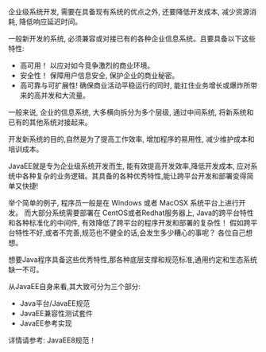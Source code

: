 企业级系统开发, 需要在具备现有系统的优点之外, 还要降低开发成本, 减少资源消耗, 降低响应延迟时间。

一般新开发的系统, 必须兼容或对接已有的各种企业信息系统。且要具备以下这些特性:

- 高可用！ 以应对如今竞争激烈的商业环境。
- 安全性！ 保障用户信息安全, 保护企业的商业秘密。
- 高可靠与可扩展性! 确保商业活动平稳运行的同时, 能扛住业务增长或爆炸所带来的高并发和大流量。

一般来说, 企业的信息系统, 大多横向拆分为多个层级, 通过中间系统, 将新系统和已有的其他系统对接起来。

开发新系统的目的,自然是为了提高工作效率, 增加程序的易用性, 减少维护成本和培训成本。

JavaEE就是专为企业级系统开发而生, 能有效提高开发效率,降低开发成本, 应对系统中各种复杂的业务逻辑。其具备的各种优秀特性,能让跨平台开发和部署变得简单又快捷!

举个简单的例子, 程序员一般是在 Windows 或者 MacOSX 系统平台上进行开发。 而大部分系统需要部署在 CentOS或者Redhat服务器上, Java的跨平台特性和各种标准化的中间件, 有效降低了跨平台的程序开发和部署的复杂性！ 假如跨平台特性不好,或者不完善,规范也不健全的话,会发生多少糟心的事呢？ 各位自己想想。

想要Java程序具备这些优秀特性,那各种底层支撑和规范标准,通用约定和生态系统缺一不可。

从JavaEE自身来看,其大致可分为三个部分:

- Java平台/JavaEE规范
- JavaEE兼容性测试套件
- JavaEE参考实现

详情请参考: JavaEE8规范！
